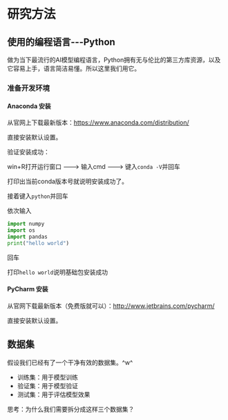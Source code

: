 # 研究方法

## 使用的编程语言---Python

做为当下最流行的AI模型编程语言，Python拥有无与伦比的第三方库资源，以及它容易上手，语言简洁易懂。所以这里我们用它。

### 准备开发环境

#### Anaconda 安装

从官网上下载最新版本：https://www.anaconda.com/distribution/

直接安装默认设置。

验证安装成功：

win+R打开运行窗口 ---> 输入cmd ---> 键入`conda -V`并回车

打印出当前conda版本号就说明安装成功了。

接着键入`python`并回车

依次输入

```python
import numpy
import os
import pandas
print("hello world")
```

回车

打印`hello world`说明基础包安装成功



#### PyCharm 安装

从官网下载最新版本（免费版就可以）：http://www.jetbrains.com/pycharm/

直接安装默认设置。





## 数据集

假设我们已经有了一个干净有效的数据集。^w^

* 训练集：用于模型训练
* 验证集：用于模型验证
* 测试集：用于评估模型效果

思考：为什么我们需要拆分成这样三个数据集？

## 